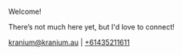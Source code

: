Welcome!

There’s not much here yet, but I'd love to connect!

[kranium@kranium.au](mailto:kranium@kranium.au) |  [+61435211611](tel:+61435211611)

